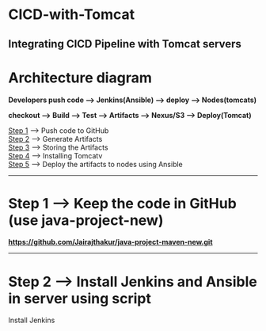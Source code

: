 # CICD-with-Tomcat
## Integrating CICD Pipeline with Tomcat servers


# Architecture diagram
**Developers push code --> Jenkins(Ansible) --> deploy --> Nodes(tomcats)**

**checkout --> Build --> Test --> Artifacts --> Nexus/S3 --> Deploy(Tomcat)**

[Step 1](#Step-1----Keep-the-code-in-GitHub-use-java-project-new) --> Push code to GitHub</br>
[Step 2](#Step-2----Install-Jenkins-and-Ansible-in-server-using-script) --> Generate Artifacts</br>
[Step 3](#Step-3) --> Storing the Artifacts</br>
[Step 4](#Step-4) --> Installing Tomcatv</br>
[Step 5](#Step-5) --> Deploy the artifacts to nodes using Ansible</br>

---

# Step 1 --> Keep the code in GitHub (use java-project-new)

**https://github.com/Jairajthakur/java-project-maven-new.git**

---

# Step 2 --> Install Jenkins and Ansible in server using script

Install Jenkins
